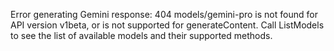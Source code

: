 <!-- 
Generated by: gemini
Prompt type: sources
Generated at: 2025-06-06T23:54:11.896808
-->

Error generating Gemini response: 404 models/gemini-pro is not found for API version v1beta, or is not supported for generateContent. Call ListModels to see the list of available models and their supported methods.